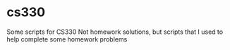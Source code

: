# cs330
Some scripts for CS330
Not homework solutions, but scripts that I used to help complete some homework problems
